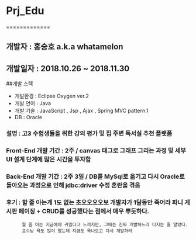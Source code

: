 # Prj_Edu
=============  

## 개발자 : 홍승호 a.k.a whatamelon  
## 개발일자 : 2018.10.26 ~ 2018.11.30  


##개발 스텍  
  - 개발환경 : Eclipse Oxygen ver.2
  - 개발 언어 : Java
  - 개발 기술 : JavaScript , Jsp , Ajax , Spring MVC pattern.1
  - DB : Oracle
  
  
### 설명 : 고3 수험생들을 위한 강의 평가 및 집 주변 독서실 추천 플랫폼

### Front-End 개발 기간 : 2주 / canvas 태그로 그래프 그리는 과정 및 세부 UI 설계 단계에 많은 시간을 투자함
### Back-End 개발 기간 : 2주 3일 / DB를 MySql로 옮기고 다시 Oracle로 돌아오는 과정으로 인해 jdbc:driver 수정 혼란을 겪음

### 후기 : 할 줄 아는게 1도 없는 초오오오오보 개발자가 1달동안 죽어라 파니 게시판 페이징 + CRUD를 성공했다는 점에서 매우 뿌듯하다.
          뭘 좀 아는 지금에야 귀엽다고 느끼지만, 그때는 진짜 개발하느라 디지는 줄 알았다.
          교수님 욕도 많이 했는데 지금도 욕나오고 다시 개발하러 
